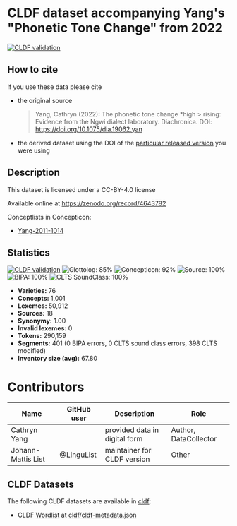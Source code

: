 # CLDF dataset accompanying Yang's "Phonetic Tone Change" from 2022

[![CLDF validation](https://github.com/lexibank/yangyi/workflows/CLDF-validation/badge.svg)](https://github.com/lexibank/yangyi/actions?query=workflow%3ACLDF-validation)

## How to cite

If you use these data please cite
- the original source
  > Yang, Cathryn (2022): The phonetic tone change *high > rising: Evidence from the Ngwi dialect laboratory. Diachronica. DOI: https://doi.org/10.1075/dia.19062.yan
- the derived dataset using the DOI of the [particular released version](../../releases/) you were using

## Description


This dataset is licensed under a CC-BY-4.0 license

Available online at https://zenodo.org/record/4643782


Conceptlists in Concepticon:
- [Yang-2011-1014](https://concepticon.clld.org/contributions/Yang-2011-1014)
## Statistics


[![CLDF validation](https://github.com/lexibank/yangyi/workflows/CLDF-validation/badge.svg)](https://github.com/lexibank/yangyi/actions?query=workflow%3ACLDF-validation)
![Glottolog: 85%](https://img.shields.io/badge/Glottolog-85%25-yellowgreen.svg "Glottolog: 85%")
![Concepticon: 92%](https://img.shields.io/badge/Concepticon-92%25-green.svg "Concepticon: 92%")
![Source: 100%](https://img.shields.io/badge/Source-100%25-brightgreen.svg "Source: 100%")
![BIPA: 100%](https://img.shields.io/badge/BIPA-100%25-brightgreen.svg "BIPA: 100%")
![CLTS SoundClass: 100%](https://img.shields.io/badge/CLTS%20SoundClass-100%25-brightgreen.svg "CLTS SoundClass: 100%")

- **Varieties:** 76
- **Concepts:** 1,001
- **Lexemes:** 50,912
- **Sources:** 18
- **Synonymy:** 1.00
- **Invalid lexemes:** 0
- **Tokens:** 290,159
- **Segments:** 401 (0 BIPA errors, 0 CLTS sound class errors, 398 CLTS modified)
- **Inventory size (avg):** 67.80

# Contributors

Name               | GitHub user | Description | Role
---                | ---         | --- | ---
Cathryn Yang       |             | provided data in digital form | Author, DataCollector
Johann-Mattis List | @LinguList  | maintainer for CLDF version | Other






## CLDF Datasets

The following CLDF datasets are available in [cldf](cldf):

- CLDF [Wordlist](https://github.com/cldf/cldf/tree/master/modules/Wordlist) at [cldf/cldf-metadata.json](cldf/cldf-metadata.json)